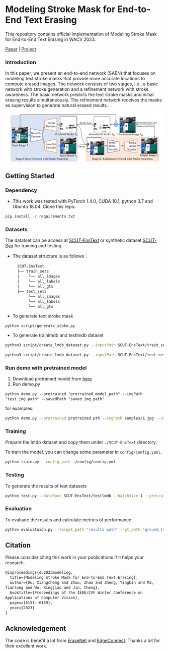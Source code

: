 # Modeling Stroke Mask for End-to-End Text Erasing

This repository contains official implementation of Modeling Stroke Mask for End-to-End Text Erasing in WACV 2023.

[Paper](https://openaccess.thecvf.com/content/WACV2023/papers/Du_Modeling_Stroke_Mask_for_End-to-End_Text_Erasing_WACV_2023_paper.pdf) | [Project](https://github.com/duxiangcheng/SAEN)

### Introduction
In this paper, we present an end-to-end network (SAEN) that focuses on modeling text stroke masks that provide more accurate locations to compute erased images. The network consists of two stages, i.e., a basic network with stroke generation and a refinement network with stroke awareness. The basic network predicts the text stroke masks and initial erasing results simultaneously. The refinement network receives the masks as supervision to generate natural erased results.

![](./imgs/pipline.png)

## Getting Started
### Dependency
- This work was tested with PyTorch 1.4.0, CUDA 10.1, python 3.7 and Ubuntu 18.04. 
Clone this repo:
```bash
pip install -r requirements.txt
```
### Datasets
The datatset can be access at [SCUT-EnsText](https://github.com/HCIILAB/SCUT-EnsText) or synthetic dataset [SCUT-Syn](https://github.com/HCIILAB/Scene-Text-Removal) for training and testing.
- The dataset structure is as follows：

  ```text
    SCUT-EnsText
    ├── train_sets
    |    └── all_images
    |    └── all_labels
    |    └── all_gts
    ├── test_sets
         └── all_images
         └── all_labels
         └── all_gts
  ```

- To generate text stroke mask
```
python script/generate_stoke.py
```
- To generate trainlmdb and testlmdb dataset
```bash
python3 script/create_lmdb_dataset.py --inputPath SCUT-EnsText/train_sets/all_images --gtPath SCUT-EnsText/train_sets/all_labels --maskPath SCUT-EnsText/train_sets/stroke --outputPath SCUT-EnsText/trainlmdb
```
```bash
python3 script/create_lmdb_dataset.py --inputPath SCUT-EnsText/test_sets/all_images --gtPath SCUT-EnsText/test_sets/all_labels --maskPath SCUT-EnsText/test_sets/stroke --outputPath SCUT-EnsText/testlmdb
```

### Run demo with pretrained model
1. Download pretrained model from [here](https://drive.google.com/file/d/1LWHUIT58XQZd2FRlUc_VvWJj-n79YGoG/view?usp=share_link)
2. Run demo.py
```
python demo.py --pretrained "pretrained_model_path" --imgPath "test_img_path" --savedPath "saved_img_path"
```
for examples:
```bash
python demo.py --pretrained pretrained.pth --imgPath samples/1.jpg --savedPath result.jpg
```


### Training
Prepare the lmdb dataset and copy them under `./SCUT-EnsText` directory.

To train the model, you can change some parameter in `config/config.yaml`.
```bash
python train.py --config_path ./config/config.yml
```
### Testing
To generate the results of test datasets
```bash
python test.py --dataRoot SCUT-EnsText/testlmdb --batchSize 1 --pretrain "pretrained_model_path"
```
### Evaluation
To evaluate the results and calculate metrics of performance:
```bash
python evaluatuion.py --target_path "results path" --gt_path "ground_truth path"
```

## Citation
Please consider citing this work in your publications if it helps your research.
```
@inproceedings{du2023modeling,
  title={Modeling Stroke Mask for End-to-End Text Erasing},
  author={Du, Xiangcheng and Zhou, Zhao and Zheng, Yingbin and Ma, Tianlong and Wu, Xingjiao and Jin, Cheng},
  booktitle={Proceedings of the IEEE/CVF Winter Conference on Applications of Computer Vision},
  pages={6151--6159},
  year={2023}
}
```

## Acknowledgement
The code is benefit a lot from [EraseNet](https://github.com/lcy0604/EraseNet) and [EdgeConnect](https://github.com/knazeri/edge-connect). Thanks a lot for their excellent work.